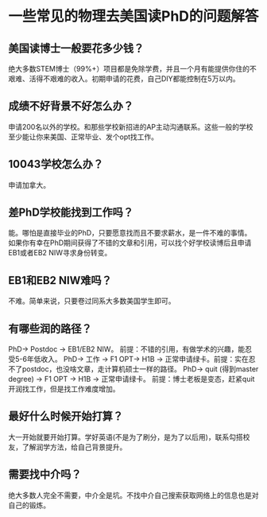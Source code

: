 # 一些常见的物理去美国读PhD的问题解答

## 美国读博士一般要花多少钱？

绝大多数STEM博士（99%+）项目都是免除学费，并且一个月有能提供你住的不艰难、活得不艰难的收入。初期申请的花费，自己DIY都能控制在5万以内。

## 成绩不好背景不好怎么办？

申请200名以外的学校。和那些学校新招进的AP主动沟通联系。这些一般的学校至少能让你来美国、正常毕业、发个opt找工作。

## 10043学校怎么办？

申请加拿大。

## 差PhD学校能找到工作吗？

能。哪怕是直接毕业的PhD，只要愿意找而且不要求薪水，是一件不难的事情。
如果你有幸在PhD期间获得了不错的文章和引用，可以找个好学校读博后且申请EB1或者EB2 NIW寻求身份转变。

## EB1和EB2 NIW难吗？

不难。简单来说，只要卷过同系大多数美国学生即可。

## 有哪些润的路径？

PhD-> Postdoc -> EB1/EB2 NIW。 前提：不错的引用，有做学术的兴趣，能忍受5-6年低收入。
PhD-> 工作 -> F1 OPT-> H1B -> 正常申请绿卡。前提：实在忍不了postdoc，也没啥文章，走计算机硕士一样的路径。
PhD-> quit (得到master degree) -> F1 OPT -> H1B -> 正常申请绿卡。
前提：博士老板是变态，赶紧quit开润找工作，但是找工作难度增加。

## 最好什么时候开始打算？

大一开始就要开始打算。学好英语(不是为了刷分，是为了以后用)，联系勾搭校友，了解润学方法，给自己背景提升。

## 需要找中介吗？

绝大多数人完全不需要，中介全是坑。不找中介自己搜索获取网络上的信息也是对自己的锻炼。
